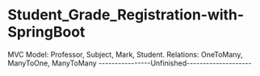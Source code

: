 # Student_Grade_Registration-with-SpringBoot
MVC
Model: Professor, Subject, Mark, Student.
Relations: OneToMany, ManyToOne, ManyToMany
----------------Unfinished--------------------

